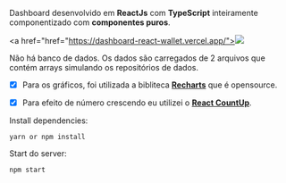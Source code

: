 Dashboard desenvolvido em **ReactJs** com **TypeScript** inteiramente componentizado com **componentes puros**.

   <a href="href="https://dashboard-react-wallet.vercel.app/"><img src="https://i.postimg.cc/mZJypQmz/minhacarteirapreview.gif"/></a>


Não há banco de dados. Os dados são carregados de 2 arquivos que contém arrays simulando os repositórios de dados.

- [x] Para os gráficos, foi utilizada a bibliteca [**Recharts**](http://recharts.org/en-US) que é opensource.
- [x] Para efeito de número crescendo eu utilizei o [**React CountUp**](https://www.npmjs.com/package/react-countup).


Install dependencies:
```
yarn or npm install
```

Start do server:
```
npm start
```
